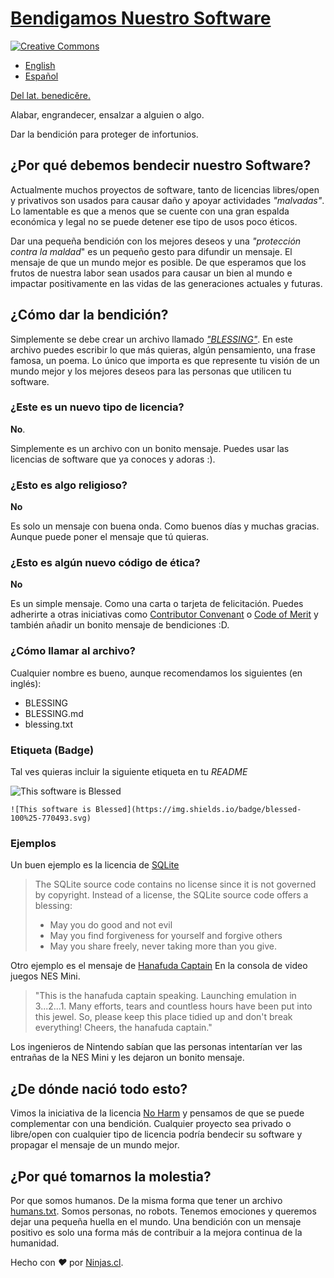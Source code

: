 # [Bendigamos Nuestro Software](http://blessmy.software/es)

<a rel="license" href="http://creativecommons.org/licenses/by-sa/4.0/"><img alt="Creative Commons" style="border-width:0" src="https://i.creativecommons.org/l/by-sa/4.0/80x15.png" /></a>

- [English](http://blessmy.software/)
- [Español](http://blessmy.software/es)

[Del lat. benedicĕre.](http://www.wordreference.com/definicion/bendecir)

Alabar, engrandecer, ensalzar a alguien o algo.

Dar la bendición para proteger de infortunios.

## ¿Por qué debemos bendecir nuestro Software?

Actualmente muchos proyectos de software, tanto de licencias libres/open y privativos son usados para causar daño y apoyar actividades *"malvadas"*. Lo lamentable es que a menos que se cuente con una gran espalda económica y legal no se puede detener ese tipo de usos poco éticos.

Dar una pequeña bendición con los mejores deseos y una *"protección contra la maldad*" es un pequeño gesto para difundir un mensaje. El mensaje de que un mundo mejor es posible. De que esperamos que los frutos de nuestra labor sean usados para causar un bien al mundo e impactar positivamente en las vidas de las generaciones actuales y futuras.

## ¿Cómo dar la bendición?

Simplemente se debe crear un archivo llamado [*"BLESSING"*](https://github.com/blessmy/software/blob/master/es/BLESSING.md). En este archivo puedes escribir lo que más quieras, algún pensamiento, una frase famosa, un poema. Lo único que importa es que represente tu visión de un mundo mejor y los mejores deseos para las personas que utilicen tu software.


### ¿Este es un nuevo tipo de licencia?

**No**. 

Simplemente es un archivo con un bonito mensaje. Puedes usar las licencias de software que ya conoces y adoras :).

### ¿Esto es algo religioso?

**No**

Es solo un mensaje con buena onda. Como buenos días y muchas gracias. Aunque puede poner el mensaje que tú quieras.

### ¿Esto es algún nuevo código de ética?

**No**

Es un simple mensaje. Como una carta o tarjeta de felicitación. Puedes adherirte a otras iniciativas como [Contributor Convenant](https://www.contributor-covenant.org/) o [Code of Merit](http://code-of-merit.org/) y también añadir un bonito mensaje de bendiciones :D.


### ¿Cómo llamar al archivo?

Cualquier nombre es bueno, aunque recomendamos los siguientes (en inglés):

- BLESSING
- BLESSING.md
- blessing.txt

### Etiqueta (Badge)
Tal ves quieras incluir la siguiente etiqueta en tu *README*

![This software is Blessed](https://img.shields.io/badge/blessed-100%25-770493.svg)

```
![This software is Blessed](https://img.shields.io/badge/blessed-100%25-770493.svg)
```

### Ejemplos

Un buen ejemplo es la licencia de [SQLite](https://www.sqlite.org/different.html#license)

>  The SQLite source code contains no license since it is not governed by copyright. Instead of a license, the SQLite source code offers a blessing:
> 
> - May you do good and not evil
> - May you find forgiveness for yourself and forgive others
> - May you share freely, never taking more than you give. 

Otro ejemplo es el mensaje de [Hanafuda Captain](http://www.siliconera.com/2017/01/08/hidden-message-contained-nintendo-classic-mini-famicom/) En la consola de video juegos NES Mini.

> "This is the hanafuda captain speaking. Launching emulation in 3...2...1. Many efforts, tears and countless hours have been put into this jewel. So, please keep this place tidied up and don't break everything! Cheers, the hanafuda captain."

Los ingenieros de Nintendo sabían que las personas intentarían ver las entrañas de la NES Mini y les dejaron un bonito mensaje.

## ¿De dónde nació todo esto?

Vimos la iniciativa de la licencia [No Harm](https://github.com/raisely/NoHarm) y pensamos de que se puede complementar con una bendición. Cualquier proyecto sea privado o libre/open con cualquier tipo de licencia podría bendecir su software y propagar el mensaje de un mundo mejor.

## ¿Por qué tomarnos la molestia?

Por que somos humanos. De la misma forma que tener un archivo [humans.txt](http://humanstxt.org/). Somos personas, no robots. Tenemos emociones y queremos dejar una pequeña huella en el mundo. Una bendición con un mensaje positivo es solo una forma más de contribuir a la mejora continua de la humanidad.


Hecho con <i class="fa fa-heart">&#9829;</i> por <a href="http://ninjas.cl" target="_blank">Ninjas.cl</a>.
